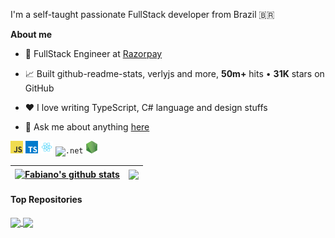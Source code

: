 I'm a self-taught passionate FullStack developer from Brazil 🇧🇷

**About me**

- 💼 FullStack Engineer at [Razorpay](http://razorpay.com/)

- 📈 Built github-readme-stats, verlyjs and more, **50m+** hits • **31K** stars on GitHub

- ❤️ I love writing TypeScript, C# language and design stuffs

- 💬 Ask me about anything [here](https://wa.link/dc79xb)

<code><img height="20" alt="javascript" src="https://raw.githubusercontent.com/github/explore/80688e429a7d4ef2fca1e82350fe8e3517d3494d/topics/javascript/javascript.png"></code>
<code><img height="20" alt="typescript" src="https://raw.githubusercontent.com/github/explore/80688e429a7d4ef2fca1e82350fe8e3517d3494d/topics/typescript/typescript.png"></code>
<code><img height="20" alt="react" src="https://raw.githubusercontent.com/github/explore/80688e429a7d4ef2fca1e82350fe8e3517d3494d/topics/react/react.png"></code>
<code><img height="20" alt=".net" src="https://upload.wikimedia.org/wikipedia/commons/thumb/0/0d/C_Sharp_wordmark.svg/800px-C_Sharp_wordmark.svg.png"></code>
<code><img height="20" alt="nodejs" src="https://raw.githubusercontent.com/github/explore/80688e429a7d4ef2fca1e82350fe8e3517d3494d/topics/nodejs/nodejs.png"></code>    


| <a href="https://github.com/fabianosanttana"><img align="center" src="https://github-readme-stats.vercel.app/api?username=fabianosanttana&show_icons=true&include_all_commits=true&theme=buefy&hide_border=true" alt="Fabiano's github stats" /></a> | <a href="https://github.com/fabianosanttana"><img align="center" src="https://github-readme-stats.vercel.app/api/top-langs/?username=fabianosanttana&layout=compact&theme=buefy&hide_border=true" /></a> |
| ------------- | ------------- |

#### Top Repositories


<a href="https://github.com/fabianosanttana/Chat">
  <img align="center" src="https://github-readme-stats.vercel.app/api/pin/?username=fabianosanttana&repo=Chat&theme=buefy" />
</a>
<a href="https://github.com/fabianosanttana/design-patterns">
  <img align="center" src="https://github-readme-stats.vercel.app/api/pin/?username=fabianosanttana&repo=design-patterns&theme=buefy" />
</a>

<br />
<br />
